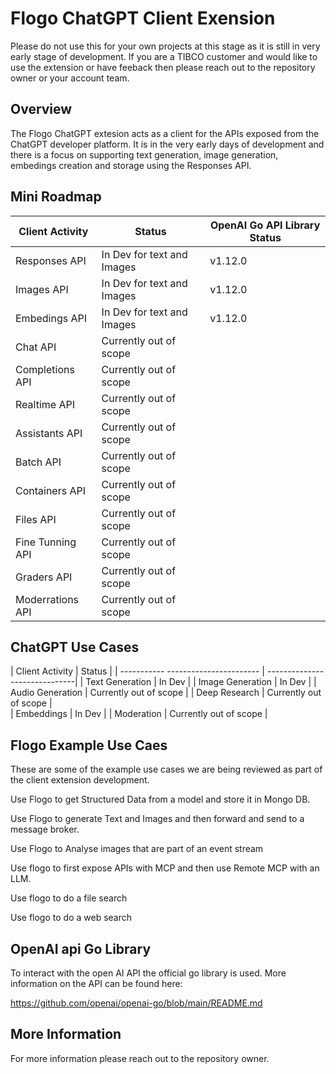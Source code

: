 Flogo ChatGPT Client Exension
=============================

Please do not use this for your own projects at this stage as it is still in very early stage of development.  If you are a TIBCO customer and would like to use the extension or have feeback then please reach out to the repository owner or your account team. 

Overview
--------
The Flogo ChatGPT extesion acts as a client for the APIs exposed from the ChatGPT developer platform.  It is in the very early days of development and there is a focus on supporting text generation, image generation, embedings creation and storage using the Responses API. 

Mini Roadmap 
------------


| Client Activity                     | Status                        | OpenAI Go API Library Status  |
| ------------------------------------| ------------------------------| ------------------------------|
| Responses API                       | In Dev for text and Images    | v1.12.0                       |
| Images API                          | In Dev for text and Images    | v1.12.0                       |
| Embedings API                       | In Dev for text and Images    | v1.12.0                       | 
| Chat API                            | Currently out of scope        | 
| Completions API                     | Currently out of scope        |
| Realtime API                        | Currently out of scope        |  
| Assistants API                      | Currently out of scope        |
| Batch API                           | Currently out of scope        |
| Containers API                      | Currently out of scope        |
| Files API                           | Currently out of scope        |
| Fine Tunning API                    | Currently out of scope        |
| Graders API                         | Currently out of scope        |
| Moderrations API                    | Currently out of scope        | 


ChatGPT Use Cases 
-----------------


| Client Activity                     | Status                        |
| ----------- ----------------------- | ------------------------------|
| Text Generation                     | In Dev                        | 
| Image Generation                    | In Dev                        |
| Audio Generation                    | Currently out of scope        |
| Deep Research                       | Currently out of scope        |  
| Embeddings                          | In Dev                        |
| Moderation                          | Currently out of scope        |


Flogo Example Use Caes 
----------------------

These are some of the example use cases we are being reviewed as part of the client extension development.

Use Flogo to get Structured Data from a model and store it in Mongo DB.

Use Flogo to generate Text and Images and then forward and send to a message broker.  

Use Flogo to Analyse images that are part of an event stream

Use flogo to first expose APIs with MCP and then use Remote MCP with an LLM.

Use flogo to do a file search

Use flogo to do a web search


OpenAI api Go Library
---------------------

To interact with the open AI API the official go library is used.  More information on the API can be found here:

https://github.com/openai/openai-go/blob/main/README.md


More Information
----------------

For more information please reach out to the repository owner.